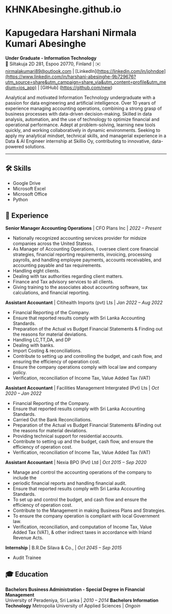 # KHNKAbesinghe.github.io
# Kapugedara Harshani Nirmala Kumari Abesinghe

**Under Graduate - Information Technology**  
📍 Siltakuja 2D 281, Espoo 20770, Finland | ✉️ nirmalakumari89@outlook.com | [LinkedIn](https://linkedin.com/in/johndoe](https://www.linkedin.com/in/harshani-abesinghe-9b729676?utm_source=share&utm_campaign=share_via&utm_content=profile&utm_medium=ios_app) | [GitHub] (https://github.com/new)

Analytical and motivated Information Technology undergraduate with a passion for data engineering and artificial intelligence. Over 10 years of experience managing accounting operations, combining a strong grasp of business processes with data-driven decision-making. Skilled in data analysis, automation, and the use of technology to optimize financial and operational performance. Adept at problem-solving, learning new tools quickly, and working collaboratively in dynamic environments. Seeking to apply my analytical mindset, technical skills, and managerial experience in a Data & AI Engineer internship at Skillio Oy, contributing to innovative, data-powered solutions.

---

## 🛠️ Skills  
- Google Drive
- Microsoft Excel
- Microsoft Office
- Python

## 💼 Experience  
**Senior Manager Accounting Operations** | CFO Plans Inc | *2022 – Present*  
- Nationally recognized accounting services provider for midsize companies
across the United Statess.  
- As Manager of Accounting Operations, I oversee client core financial strategies,
financial reporting requirements, invoicing, processing payrolls, and handling
employee payments, accounts receivables, and accounting payable and tax
requirements.
- Handling eight clients.
- Dealing with tax authorities regarding client matters.
- Finance and Tax advisory services to all clients.
- Giving training to the associates about accounting software, tax calculations,
and financial reporting.

**Assistant Accountant** | Citihealth Imports (pvt) Lts | *Jan 2022 – Aug 2022*  
- Financial Reporting of the Company.
- Ensure that reported results comply with Sri Lanka Accounting Standards.
- Preparation of the Actual vs Budget Financial Statements & Finding out the reasons for material deviations.
- Handling LC,TT,DA, and DP
- Dealing with banks.
- Import Costing & reconciliations.
- Contribute to setting up and controlling the budget, and cash flow, and ensuring the efficiency of operation cost.
- Ensure the company operations comply with local law and company policy.
- Verification, reconciliation of Income Tax, Value Added Tax (VAT)

**Assistant Accountant** | Facilities Management Intergrated (Pvt) Lts | *Oct 2020 – Jan 2022*  
- Financial Reporting of the Company.
- Ensure that reported results comply with Sri Lanka Accounting Standards.
- Carried Out the Bank Reconciliations.
- Preparation of the Actual vs Budget Financial Statements &Finding out the reasons for material deviations.
- Providing technical support for residential accounts.
- Contribute to setting up and the budget, cash flow, and ensure the efficiency of operation cost.
- Verification, reconciliation of Income Tax, Value Added Tax (VAT)

**Assistant Accountant** | Nexia BPO (Pvt) Ltd | *Oct 2015 – Sep 2020*
- Manage and control the accounting operations of the company to include the
- periodic financial reports and handling financial audit.
- Ensure that reported results comply with Sri Lanka Accounting Standards.
- To set up and control the budget, and cash flow and ensure the efficiency of operation cost.
- Contribute to the Management in making Business Plans and Strategies.
- To ensure the company operation is compliant with local Government law.
- Verification, reconciliation, and computation of Income Tax, Value Added Tax (VAT), & other indirect taxes in accordance with Inland Revenue Acts.

**Internship** | B.R.De Silava & Co., | *Oct 2045 – Sep 2015*
- Audit Trainee  

## 🎓 Education  
**Bachelors Business Administration - Special Degree in Financial Management**  
University of Peradeniya, Sri Lanka | *2010 – 2014*
**Bachelors Information Technology**
Metropolia University of Applied Sciences | *Ongoin*
